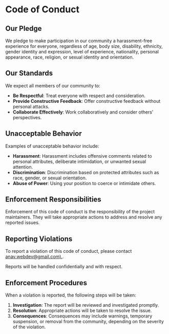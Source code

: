 # Code of Conduct

## Our Pledge

We pledge to make participation in our community a harassment-free experience for everyone, regardless of age, body size, disability, ethnicity, gender identity and expression, level of experience, nationality, personal appearance, race, religion, or sexual identity and orientation.

## Our Standards

We expect all members of our community to:

-   **Be Respectful**: Treat everyone with respect and consideration.
-   **Provide Constructive Feedback**: Offer constructive feedback without personal attacks.
-   **Collaborate Effectively**: Work collaboratively and consider others' perspectives.

## Unacceptable Behavior

Examples of unacceptable behavior include:

-   **Harassment**: Harassment includes offensive comments related to personal attributes, deliberate intimidation, or unwanted sexual attention.
-   **Discrimination**: Discrimination based on protected attributes such as race, gender, or sexual orientation.
-   **Abuse of Power**: Using your position to coerce or intimidate others.

## Enforcement Responsibilities

Enforcement of this code of conduct is the responsibility of the project maintainers. They will take appropriate actions to address and resolve any reported issues.

## Reporting Violations

To report a violation of this code of conduct, please contact [anav.webdev@gmail.com).](mailto:anav.webdev@gmail.com).

Reports will be handled confidentially and with respect.

## Enforcement Procedures

When a violation is reported, the following steps will be taken:

1. **Investigation**: The report will be reviewed and investigated promptly.
2. **Resolution**: Appropriate actions will be taken to resolve the issue.
3. **Consequences**: Consequences may include warnings, temporary suspension, or removal from the community, depending on the severity of the violation.
